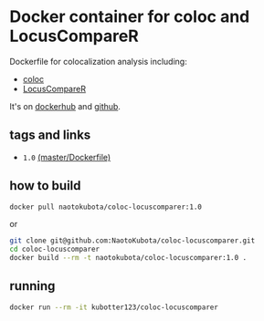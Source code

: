 # Docker container for coloc and LocusCompareR

Dockerfile for colocalization analysis including:
- [coloc](https://github.com/chr1swallace/coloc/)
- [LocusCompareR](https://github.com/boxiangliu/locuscomparer)

It's on [dockerhub](https://hub.docker.com/r/naotokubota/coloc-locuscomparer) and [github](https://github.com/NaotoKubota/coloc-locuscomparer).

## tags and links
- `1.0` [(master/Dockerfile)](https://github.com/NaotoKubota/coloc-locuscomparer/blob/master/Dockerfile)

## how to build

```sh
docker pull naotokubota/coloc-locuscomparer:1.0
```

or

```sh
git clone git@github.com:NaotoKubota/coloc-locuscomparer.git
cd coloc-locuscomparer
docker build --rm -t naotokubota/coloc-locuscomparer:1.0 .
```

## running

```sh
docker run --rm -it kubotter123/coloc-locuscomparer
```
